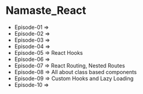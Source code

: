 # Namaste_React

- Episode-01 =>
- Episode-02 =>
- Episode-03 =>
- Episode-04 =>
- Episode-05 => React Hooks
- Episode-06 =>
- Episode-07 => React Routing, Nested Routes
- Episode-08 => All about class based components
- Episode-09 => Custom Hooks and Lazy Loading
- Episode-10 =>
